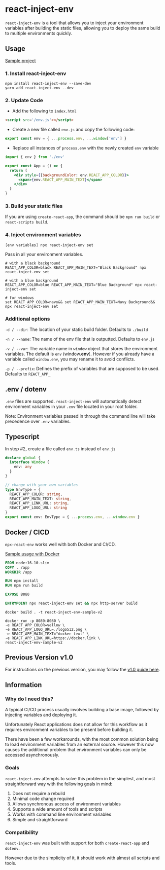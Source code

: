 # react-inject-env

`react-inject-env` is a tool that allows you to inject your environment variables after building the static files, allowing you to deploy the same build to multiple environments quickly.

## Usage

[Sample project](./sample/v2/README.md)

### 1. Install react-inject-env

```
npm install react-inject-env --save-dev
yarn add react-inject-env --dev
```

### 2. Update Code

- Add the following to `index.html`

```html
<script src='/env.js'></script>
```

- Create a new file called `env.js` and copy the following code:

```js
export const env = { ...process.env, ...window['env'] }
```

- Replace all instances of `process.env` with the newly created `env` variable

```jsx
import { env } from './env'

export const App = () => {
  return (
    <div style={{backgroundColor: env.REACT_APP_COLOR}}>
      <span>{env.REACT_APP_MAIN_TEXT}</span>
    </div>
  )
}
```

### 3. Build your static files

If you are using `create-react-app`, the command should be `npm run build` or `react-scripts build`.

### 4. Inject environment variables

```
[env variables] npx react-inject-env set
```

Pass in all your environment variables.

```shell
# with a black background
REACT_APP_COLOR=black REACT_APP_MAIN_TEXT="Black Background" npx react-inject-env set

# with a blue background
REACT_APP_COLOR=blue REACT_APP_MAIN_TEXT="Blue Background" npx react-inject-env set

# for windows
set REACT_APP_COLOR=navy&& set REACT_APP_MAIN_TEXT=Navy Background&& npx react-inject-env set
```

### Additional options

`-d / --dir`: The location of your static build folder. Defaults to `./build`

`-n / --name`: The name of the env file that is outputted. Defaults to `env.js`

`-v / --var`: The variable name in `window` object that stores the environment variables. The default is `env` (window.**env**). However if you already have a variable called `window.env`, you may rename it to avoid conflicts.

`-p / --prefix`: Defines the prefix of variables that are supposed to be used. Defaults to `REACT_APP_`

## .env / dotenv

`.env` files are supported. `react-inject-env` will automatically detect environment variables in your `.env` file located in your root folder.

Note: Environment variables passed in through the command line will take precedence over `.env` variables.

## Typescript

In step #2, create a file called `env.ts` instead of `env.js`

```ts
declare global {
  interface Window {
    env: any
  }
}

// change with your own variables
type EnvType = {
  REACT_APP_COLOR: string,
  REACT_APP_MAIN_TEXT: string,
  REACT_APP_LINK_URL: string,
  REACT_APP_LOGO_URL: string
}
export const env: EnvType = { ...process.env, ...window.env }
```

## Docker / CICD

`npx-react-env` works well with both Docker and CI/CD. 

[Sample usage with Docker](./sample/v2/README.md#Docker)

```dockerfile
FROM node:16.10-slim
COPY . /app
WORKDIR /app

RUN npm install
RUN npm run build

EXPOSE 8080

ENTRYPOINT npx react-inject-env set && npx http-server build
```

```shell
docker build . -t react-inject-env-sample-v2

docker run -p 8080:8080 \                   
-e REACT_APP_COLOR=yellow \
-e REACT_APP_LOGO_URL=./logo512.png \
-e REACT_APP_MAIN_TEXT="docker text" \
-e REACT_APP_LINK_URL=https://docker.link \
react-inject-env-sample-v2
```

## Previous Version v1.0

For instructions on the previous version, you may follow the [v1.0 guide here](./docs/v1.md).

## Information

### Why do I need this?

A typical CI/CD process usually involves building a base image, followed by injecting variables and deploying it. 

Unfortunately React applications does not allow for this workflow as it requires environment variables to be present before building it. 

There have been a few workarounds, with the most common solution being to load environment variables from an external source. However this now causes the additional problem that environment variables can only be accessed asynchronously.

### Goals

`react-inject-env` attempts to solve this problem in the simplest, and most straightforward way with the following goals in mind:

1. Does not require a rebuild
2. Minimal code change required
3. Allows synchronous access of environment variables
4. Supports a wide amount of tools and scripts
5. Works with command line environment variables
6. Simple and straightforward

### Compatibility

`react-inject-env` was built with support for both `create-react-app` and `dotenv`. 

However due to the simplicity of it, it should work with almost all scripts and tools.
